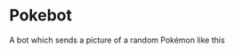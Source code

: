 # Pokebot
A bot which sends a picture of a random Pokémon like this 
<img id="image" src=""></img>
<script>
  document.getElementById("image").src = "https://raw.githubusercontent.com/PokeAPI/sprites/master/sprites/pokemon/" + Math.floor(Math.random() * 899); + ".png"
  
</script>
